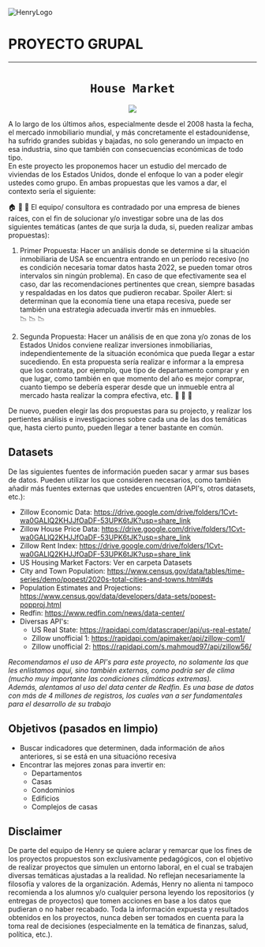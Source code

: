 ![HenryLogo](https://d31uz8lwfmyn8g.cloudfront.net/Assets/logo-henry-white-lg.png)

# **PROYECTO GRUPAL**

- - -

# <h1 align="center">**`House Market`**

<p align="center">
<img src="https://images.pexels.com/photos/1546168/pexels-photo-1546168.jpeg?cs=srgb&dl=pexels-david-mcbee-1546168.jpg&fm=jpg"   
>
</p>


A lo largo de los últimos años, especialmente desde el 2008 hasta la fecha, el mercado inmobiliario mundial, y más concretamente el estadounidense, ha sufrido grandes subidas y bajadas, no solo generando un impacto en esa industria, sino que también con consecuencias económicas de todo tipo.  
En este proyecto les proponemos hacer un estudio del mercado de viviendas de los Estados Unidos, donde el enfoque lo van a poder elegir ustedes como grupo. En ambas propuestas que les vamos a dar, el contexto sería el siguiente:  

:house: :house_with_garden: :department_store: El equipo/ consultora es contradado por una empresa de bienes raíces, con el fin de solucionar y/o investigar sobre una de las dos siguientes temáticas (antes de que surja la duda, si, pueden realizar ambas propuestas):

1. Primer Propuesta: Hacer un análisis donde se determine si la situación inmobiliaria de USA se encuentra entrando en un período recesivo (no es condición necesaria tomar datos hasta 2022, se pueden tomar otros intervalos sin ningún problema). En caso de que efectivamente sea el caso, dar las recomendaciones pertinentes que crean, siempre basadas y respaldadas en los datos que pudieron recabar. Spoiler Alert: si determinan que la economía tiene una etapa recesiva, puede ser también una estrategia adecuada invertir más en inmuebles.   
:chart_with_downwards_trend: :chart_with_downwards_trend: :chart_with_downwards_trend:

2. Segunda Propuesta: Hacer un análisis de en que zona y/o zonas de los Estados Unidos conviene realizar inversiones inmobiliarias, independientemente de la situación económica que pueda llegar a estar sucediendo. En esta propuesta sería realizar e informar a la empresa que los contrata, por ejemplo, que tipo de departamento comprar y en que lugar, como también en que momento del año es mejor comprar, cuanto tiempo se debería esperar desde que un inmueble entra al mercado hasta realizar la compra efectiva, etc.
:money_with_wings: :money_with_wings: :money_with_wings:   

De nuevo, pueden elegir las dos propuestas para su projecto, y realizar los pertientes análisis e investigaciones sobre cada una de las dos temáticas que, hasta cierto punto, pueden llegar a tener bastante en común.

## **Datasets**
De las siguientes fuentes de información pueden sacar y armar sus bases de datos. Pueden utilizar los que consideren necesarios, como también añadir más fuentes externas que ustedes encuentren (API's, otros datasets, etc.):

- Zillow Economic Data: https://drive.google.com/drive/folders/1Cvt-wa0GALlQ2KHJJfOaDF-53UPK6tJK?usp=share_link
- Zillow House Price Data: https://drive.google.com/drive/folders/1Cvt-wa0GALlQ2KHJJfOaDF-53UPK6tJK?usp=share_link
- Zillow Rent Index: https://drive.google.com/drive/folders/1Cvt-wa0GALlQ2KHJJfOaDF-53UPK6tJK?usp=share_link
- US Housing Market Factors: Ver en carpeta Datasets
- City and Town Population: https://www.census.gov/data/tables/time-series/demo/popest/2020s-total-cities-and-towns.html#ds
- Population Estimates and Projections: https://www.census.gov/data/developers/data-sets/popest-popproj.html
- Redfin: https://www.redfin.com/news/data-center/
- Diversas API's:  
    * US Real State: https://rapidapi.com/datascraper/api/us-real-estate/
    * Zillow unofficial 1: https://rapidapi.com/apimaker/api/zillow-com1/
    * Zillow unofficial 2: https://rapidapi.com/s.mahmoud97/api/zillow56/
   
*Recomendamos el uso de API's para este proyecto, no solamente las que les enlistamos aquí, sino también externas, como podría ser de clima (mucho muy importante las condiciones climáticas extremas).  
Además, alentamos al uso del data center de Redfin. Es una base de datos con más de 4 millones de registros, los cuales van a ser fundamentales para el desarrollo de su trabajo*
   
## **Objetivos (pasados en limpio)**

- Buscar indicadores que determinen, dada información de años anteriores, si se está en una situacióno recesiva
- Encontrar las mejores zonas para invertir en:
  * Departamentos
  * Casas
  * Condominios
  * Edificios
  * Complejos de casas

## Disclaimer  
De parte del equipo de Henry se quiere aclarar y remarcar que los fines de los proyectos propuestos son exclusivamente pedagógicos, con el objetivo de realizar proyectos que simulen un entorno laboral, en el cual se trabajen diversas temáticas ajustadas a la realidad.
 No reflejan necesariamente la filosofía y valores de la organización. Además, Henry no alienta ni tampoco recomienda a los alumnos y/o cualquier persona leyendo los repositorios (y entregas de proyectos) que tomen acciones en base a los datos que pudieran o no haber recabado. Toda la información expuesta y resultados obtenidos en los proyectos, nunca deben ser tomados en cuenta para la toma real de decisiones (especialmente en la temática de finanzas, salud, política, etc.).
